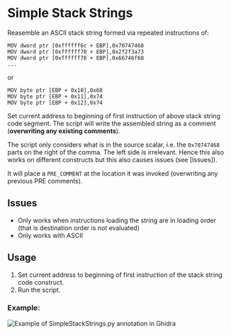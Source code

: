 # Simple Stack Strings

Reasemble an ASCII stack string formed via repeated instructions of:

```
MOV dword ptr [0xffffff6c + EBP],0x70747468
MOV dword ptr [0xffffff70 + EBP],0x2f2f3a73
MOV dword ptr [0xffffff78 + EBP],0x66746f68
...
```

or

```
MOV byte ptr [EBP + 0x10],0x68
MOV byte ptr [EBP + 0x11],0x74
MOV byte ptr [EBP + 0x12],0x74
```

Set current address to beginning of first instruction of above stack string code segment.
The script will write the assembled string as a comment (**overwriting any existing comments**).

The script only considers what is in the source scalar, i.e. the `0x70747468` parts on the right of the comma.
The left side is irrelevant. Hence this also works on different constructs but this also causes issues (see [Issues]).

It will place a `PRE_COMMENT` at the location it was invoked (overwriting any previous PRE comments).

## Issues

- Only works when instructions loading the string are in loading order (that is destination order is not evaluated)
- Only works with ASCII

## Usage

1. Set current address to beginning of first instruction of the stack string code construct.
2. Run the script.

### Example:

![Example of SimpleStackStrings.py annotation in Ghidra](/img/SimpleStackStrings.png)
